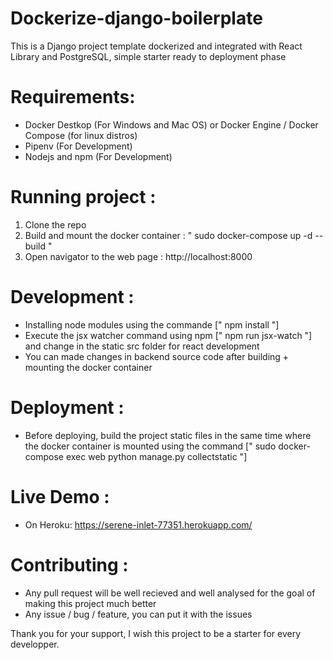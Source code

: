 # Dockerize-django-boilerplate

This is a Django project template dockerized and integrated with React Library and PostgreSQL, simple starter ready to deployment phase

# Requirements:

- Docker Destkop (For Windows and Mac OS) or Docker Engine / Docker Compose (for linux distros)
- Pipenv (For Development)
- Nodejs and npm (For Development)



# Running project :

1. Clone the repo
2. Build and mount the docker container : " sudo docker-compose up -d --build "
3. Open navigator to the web page : http://localhost:8000



# Development :

- Installing node modules using the commande [" npm install "]
- Execute the jsx watcher command using npm [" npm run jsx-watch "] and change in the static src folder for react development
- You can made changes in backend source code after building + mounting the docker container



# Deployment :

- Before deploying, build the project static files in the same time where the docker container is mounted using the command 
  [" sudo docker-compose exec web python manage.py collectstatic "]
  
  
  
# Live Demo : 

- On Heroku: https://serene-inlet-77351.herokuapp.com/



# Contributing :

- Any pull request will be well recieved and well analysed for the goal of making this project much better
- Any issue / bug / feature, you can put it with the issues



Thank you for your support, I wish this project to be a starter for every developper.

